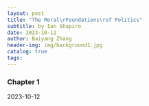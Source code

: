 ```yaml
---
layout: post
title: "The Moral\rFoundations\rof Politics"
subtitle: by Ian Shapiro
date: 2023-10-12
author: Baiyang Zhang
header-img: img/background1.jpg
catalog: true
tags:
---
```


### Chapter 1

2023-10-12